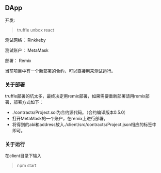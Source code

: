 
## DApp 

开发:
> truffle unbox react

测试网络： Rinkkeby

测试账户： MetaMask

部署： Remix

当前项目中有一个新部署的合约，可以直接用来测试运行。

### 关于部署

truffle部署的坑太多，最终决定用remix部署，如果需要重新部署请用remix部署，部署方式如下：

- ./contracts/Project.sol为合约源代码。（合约编译版本0.5.0）
- 打开MetaMask的一个账户，在remix上进行部署。
- 将得到的abi和address放入./client/src/contracts/Project.json相应的标签中即可。

### 关于运行

在client目录下输入

> npm start

